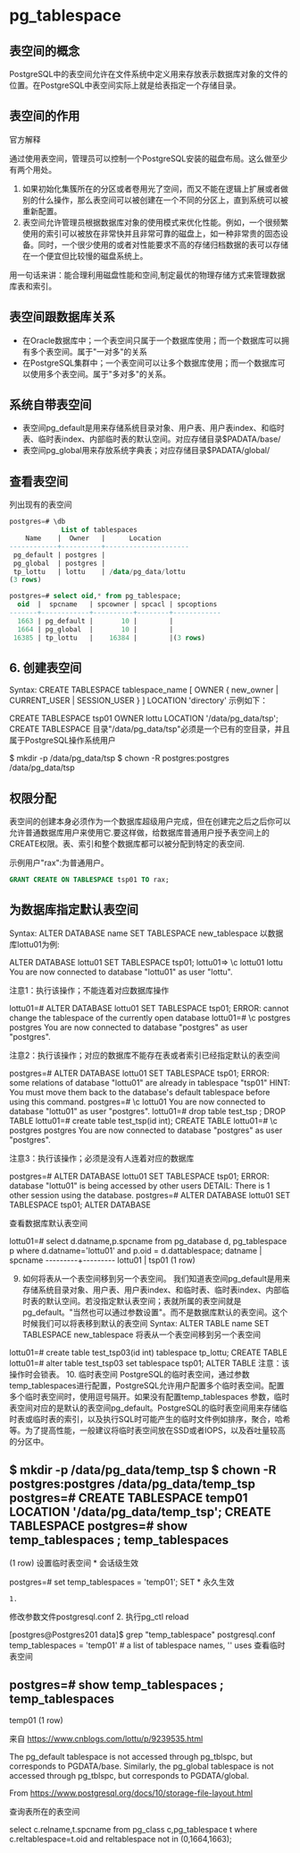 # pg_tablespace

## 表空间的概念

PostgreSQL中的表空间允许在文件系统中定义用来存放表示数据库对象的文件的位置。在PostgreSQL中表空间实际上就是给表指定一个存储目录。

## 表空间的作用

官方解释

通过使用表空间，管理员可以控制一个PostgreSQL安装的磁盘布局。这么做至少有两个用处。

1. 如果初始化集簇所在的分区或者卷用光了空间，而又不能在逻辑上扩展或者做别的什么操作，那么表空间可以被创建在一个不同的分区上，直到系统可以被重新配置。
2. 表空间允许管理员根据数据库对象的使用模式来优化性能。例如，一个很频繁使用的索引可以被放在非常快并且非常可靠的磁盘上，如一种非常贵的固态设备。同时，一个很少使用的或者对性能要求不高的存储归档数据的表可以存储在一个便宜但比较慢的磁盘系统上。

用一句话来讲：能合理利用磁盘性能和空间,制定最优的物理存储方式来管理数据库表和索引。

## 表空间跟数据库关系

* 在Oracle数据库中；一个表空间只属于一个数据库使用；而一个数据库可以拥有多个表空间。属于"一对多"的关系
* 在PostgreSQL集群中；一个表空间可以让多个数据库使用；而一个数据库可以使用多个表空间。属于"多对多"的关系。

## 系统自带表空间

* 表空间pg_default是用来存储系统目录对象、用户表、用户表index、和临时表、临时表index、内部临时表的默认空间。对应存储目录$PADATA/base/
* 表空间pg_global用来存放系统字典表；对应存储目录$PADATA/global/

## 查看表空间
列出现有的表空间

```sql
postgres=# \db
             List of tablespaces
    Name    |  Owner   |      Location      
------------+----------+---------------------
 pg_default | postgres |
 pg_global  | postgres |
 tp_lottu   | lottu    | /data/pg_data/lottu
(3 rows)

postgres=# select oid,* from pg_tablespace;
  oid  |  spcname   | spcowner | spcacl | spcoptions
-------+------------+----------+--------+------------
  1663 | pg_default |       10 |        |
  1664 | pg_global  |       10 |        |
 16385 | tp_lottu   |    16384 |        |(3 rows)

```

## 6. 创建表空间

Syntax:
CREATE TABLESPACE tablespace_name [ OWNER { new_owner | CURRENT_USER | SESSION_USER } ] LOCATION 'directory'
示例如下：

CREATE TABLESPACE tsp01 OWNER lottu LOCATION '/data/pg_data/tsp';
CREATE TABLESPACE
目录"/data/pg_data/tsp"必须是一个已有的空目录，并且属于PostgreSQL操作系统用户

$ mkdir -p /data/pg_data/tsp
$ chown -R postgres:postgres /data/pg_data/tsp

## 权限分配

表空间的创建本身必须作为一个数据库超级用户完成，但在创建完之后之后你可以允许普通数据库用户来使用它.要这样做，给数据库普通用户授予表空间上的CREATE权限。表、索引和整个数据库都可以被分配到特定的表空间.

示例用户"rax":为普通用户。

```sql
GRANT CREATE ON TABLESPACE tsp01 TO rax;

```

## 为数据库指定默认表空间

Syntax:
ALTER DATABASE name SET TABLESPACE new_tablespace
以数据库lottu01为例:

ALTER DATABASE lottu01 SET TABLESPACE tsp01;
lottu01=> \c lottu01 lottu
You are now connected to database "lottu01" as user "lottu".

注意1：执行该操作；不能连着对应数据库操作

lottu01=# ALTER DATABASE lottu01 SET TABLESPACE tsp01;
ERROR:  cannot change the tablespace of the currently open database
lottu01=# \c postgres postgres
You are now connected to database "postgres" as user "postgres".

注意2：执行该操作；对应的数据库不能存在表或者索引已经指定默认的表空间

postgres=# ALTER DATABASE lottu01 SET TABLESPACE tsp01;
ERROR:  some relations of database "lottu01" are already in tablespace "tsp01"
HINT:  You must move them back to the database's default tablespace before using this command.
postgres=# \c lottu01
You are now connected to database "lottu01" as user "postgres".
lottu01=# drop table test_tsp ;
DROP TABLE
lottu01=# create table test_tsp(id int);
CREATE TABLE
lottu01=# \c postgres postgres
You are now connected to database "postgres" as user "postgres".

注意3：执行该操作；必须是没有人连着对应的数据库

postgres=# ALTER DATABASE lottu01 SET TABLESPACE tsp01;
ERROR:  database "lottu01" is being accessed by other users
DETAIL:  There is 1 other session using the database.
postgres=# ALTER DATABASE lottu01 SET TABLESPACE tsp01;
ALTER DATABASE

查看数据库默认表空间

lottu01=# select d.datname,p.spcname from pg_database d, pg_tablespace p where d.datname='lottu01' and p.oid = d.dattablespace;
 datname | spcname
---------+---------
 lottu01 | tsp01
(1 row)

9. 如何将表从一个表空间移到另一个表空间。
我们知道表空间pg_default是用来存储系统目录对象、用户表、用户表index、和临时表、临时表index、内部临时表的默认空间。若没指定默认表空间；表就所属的表空间就是pg_default。"当然也可以通过参数设置"。而不是数据库默认的表空间。这个时候我们可以将表移到默认的表空间
Syntax:
ALTER TABLE name SET TABLESPACE new_tablespace
将表从一个表空间移到另一个表空间

lottu01=# create table test_tsp03(id int) tablespace tp_lottu;
CREATE TABLE
lottu01=# alter table test_tsp03 set tablespace tsp01;
ALTER TABLE
注意：该操作时会锁表。
10. 临时表空间
PostgreSQL的临时表空间，通过参数temp_tablespaces进行配置，PostgreSQL允许用户配置多个临时表空间。配置多个临时表空间时，使用逗号隔开。如果没有配置temp_tablespaces 参数，临时表空间对应的是默认的表空间pg_default。PostgreSQL的临时表空间用来存储临时表或临时表的索引，以及执行SQL时可能产生的临时文件例如排序，聚合，哈希等。为了提高性能，一般建议将临时表空间放在SSD或者IOPS，以及吞吐量较高的分区中。

$ mkdir -p /data/pg_data/temp_tsp
$ chown -R postgres:postgres /data/pg_data/temp_tsp
postgres=# CREATE TABLESPACE temp01 LOCATION '/data/pg_data/temp_tsp';
CREATE TABLESPACE
postgres=# show temp_tablespaces ;
 temp_tablespaces
------------------
 
(1 row)
设置临时表空间
	* 
会话级生效



postgres=# set temp_tablespaces = 'temp01';
SET
	* 
永久生效


	1. 
修改参数文件postgresql.conf
	2. 
执行pg_ctl reload



[postgres@Postgres201 data]$ grep "temp_tablespace" postgresql.conf
temp_tablespaces = 'temp01'     # a list of tablespace names, '' uses
查看临时表空间

postgres=# show temp_tablespaces ;
 temp_tablespaces
------------------
 temp01
(1 row)
 
来自 <https://www.cnblogs.com/lottu/p/9239535.html>
 
 
 
The pg_default tablespace is not accessed through pg_tblspc, but corresponds to PGDATA/base. Similarly, the pg_global tablespace is not accessed through pg_tblspc, but corresponds to PGDATA/global.
 
From <https://www.postgresql.org/docs/10/storage-file-layout.html>

查询表所在的表空间

select c.relname,t.spcname from pg_class c,pg_tablespace t where c.reltablespace=t.oid and reltablespace not in (0,1664,1663);